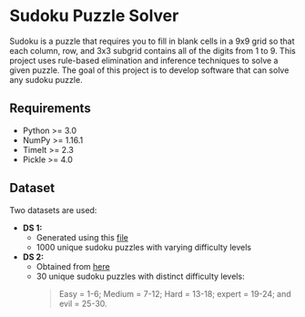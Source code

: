 # Sudoku Puzzle Solver

Sudoku is a puzzle that requires you to fill in blank cells in a 9x9 grid so that each column, row, and 3x3 subgrid contains all of the digits from 1 to 9. This project uses rule-based elimination and inference techniques to solve a given puzzle. The goal of this project is to develop software that can solve any sudoku puzzle.

## Requirements
  * Python >= 3.0
  * NumPy >= 1.16.1
  * TimeIt >= 2.3 
  * Pickle >= 4.0
  
## Dataset
Two datasets are used:
 * **DS 1:** 
    - Generated using this [file](https://github.com/Kyubyong/sudoku/blob/master/generate_sudoku.py)
    - 1000 unique sudoku puzzles with varying difficulty levels
 * **DS 2:**
    - Obtained from [here](https://github.com/Kyubyong/sudoku/blob/master/data/test.csv)
    - 30 unique sudoku puzzles with distinct difficulty levels: 
      > Easy = 1-6; 
      > Medium = 7-12; 
      > Hard = 13-18; expert = 19-24; and evil = 25-30.
